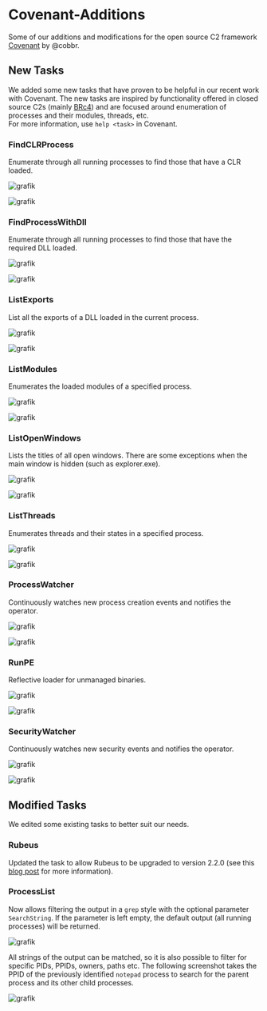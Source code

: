 # Covenant-Additions
Some of our additions and modifications for the open source C2 framework [Covenant](https://github.com/cobbr/Covenant/tree/dev) by @cobbr.

## New Tasks
We added some new tasks that have proven to be helpful in our recent work with Covenant. The new tasks are inspired by functionality offered in closed source C2s (mainly [BRc4](https://bruteratel.com/)) and are focused around enumeration of processes and their modules, threads, etc.  
For more information, use `help <task>` in Covenant.

### FindCLRProcess
Enumerate through all running processes to find those that have a CLR loaded.  

![grafik](images/FindCLRProcess_example.PNG)

![grafik](images/FindCLRProcess_help.PNG)

### FindProcessWithDll
Enumerate through all running processes to find those that have the required DLL loaded.

![grafik](images/FindProcessWithDll_example.PNG)

![grafik](images/FindProcessWithDll_help.PNG)

### ListExports
List all the exports of a DLL loaded in the current process.  

![grafik](images/ListExports_example.PNG)

![grafik](images/ListExports_help.PNG)

### ListModules
Enumerates the loaded modules of a specified process.  

![grafik](images/ListModules_example.PNG)

![grafik](images/ListModules_help.PNG)

### ListOpenWindows
Lists the titles of all open windows. There are some exceptions when the main window is hidden (such as explorer.exe).  

![grafik](images/ListOpenWindows_example.PNG)

![grafik](images/ListOpenWindows_help.PNG)

### ListThreads
Enumerates threads and their states in a specified process.  

![grafik](images/ListThreads_example.PNG)

![grafik](images/ListThreads_help.PNG)

### ProcessWatcher
Continuously watches new process creation events and notifies the operator.  

![grafik](images/ProcessWatcher_example.PNG)

![grafik](images/ProcessWatcher_help.PNG)

### RunPE
Reflective loader for unmanaged binaries.  

![grafik](images/runpe_example_1.PNG)

![grafik](images/runpe_example_1.PNG)

### SecurityWatcher
Continuously watches new security events and notifies the operator.  

![grafik](images/SecurityWatcher_example.PNG)

![grafik](images/SecurityWatcher_help.PNG)

## Modified Tasks
We edited some existing tasks to better suit our needs.  

### Rubeus
Updated the task to allow Rubeus to be upgraded to version 2.2.0 (see this [blog post](https://avantguard.io/en/blog/how-to-update-rubeus-in-covenant) for more information).  
### ProcessList
Now allows filtering the output in a `grep` style with the optional parameter `SearchString`. If the parameter is left empty, the default output (all running processes) will be returned.  

![grafik](images/ProcessList_example_1.PNG)

All strings of the output can be matched, so it is also possible to filter for specific PIDs, PPIDs, owners, paths etc. The following screenshot takes the PPID of the previously identified `notepad` process to search for the parent process and its other child processes.

![grafik](images/ProcessList_example_2.PNG)
